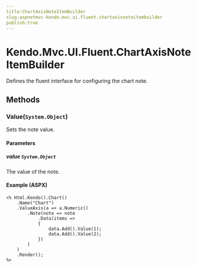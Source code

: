 ```yaml
---
title:ChartAxisNoteItemBuilder
slug:aspnetmvc-kendo.mvc.ui.fluent.chartaxisnoteitembuilder
publish:true
---
```


# Kendo.Mvc.UI.Fluent.ChartAxisNoteItemBuilder
Defines the fluent interface for configuring the chart note.



## Methods

### Value(`System.Object`)
Sets the note value.


#### Parameters

##### value `System.Object`
The value of the note.




#### Example (ASPX)
    <% Html.Kendo().Chart()
        .Name("Chart")
        .ValueAxis(a => a.Numeric()
            .Note(note => note
                .Data(items =>
                {
                    data.Add().Value(1);
                    data.Add().Value(2);
                })
            )
        )
        .Render();
    %>



